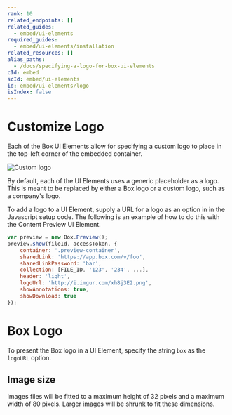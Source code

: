 ```yaml
---
rank: 10
related_endpoints: []
related_guides:
  - embed/ui-elements
required_guides:
  - embed/ui-elements/installation
related_resources: []
alias_paths:
  - /docs/specifying-a-logo-for-box-ui-elements
cId: embed
scId: embed/ui-elements
id: embed/ui-elements/logo
isIndex: false
---
```

# Customize Logo

Each of the Box UI Elements allow for specifying a custom logo to place in the top-left corner of the embedded container.

<ImageFrame border>

![Custom logo](./images/elements-logo.png)

</ImageFrame>

By default, each of the UI Elements uses a generic placeholder as a logo. This is meant to be replaced by either a Box logo or a custom logo, such as a company's logo.

To add a logo to a UI Element, supply a URL for a logo as an option in in the Javascript setup code. The following is an example of how to do this with the Content Preview UI Element.

```js
var preview = new Box.Preview();
preview.show(fileId, accessToken, {
    container: '.preview-container',
    sharedLink: 'https://app.box.com/v/foo',
    sharedLinkPassword: 'bar',
    collection: [FILE_ID, '123', '234', ...],
    header: 'light',
    logoUrl: 'http://i.imgur.com/xh8j3E2.png',
    showAnnotations: true,
    showDownload: true
});
```

<Message>

# Box Logo

To present the Box logo in a UI Element, specify the string `box` as the `logoURL` option.

</Message>

## Image size

Images files will be fitted to a maximum height of 32 pixels and a maximum width of 80 pixels. Larger images will be shrunk to fit these dimensions.
